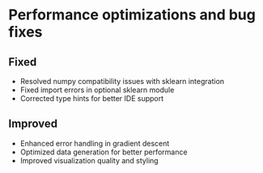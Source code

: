 # Performance optimizations and bug fixes

## Fixed
- Resolved numpy compatibility issues with sklearn integration
- Fixed import errors in optional sklearn module
- Corrected type hints for better IDE support

## Improved  
- Enhanced error handling in gradient descent
- Optimized data generation for better performance
- Improved visualization quality and styling
